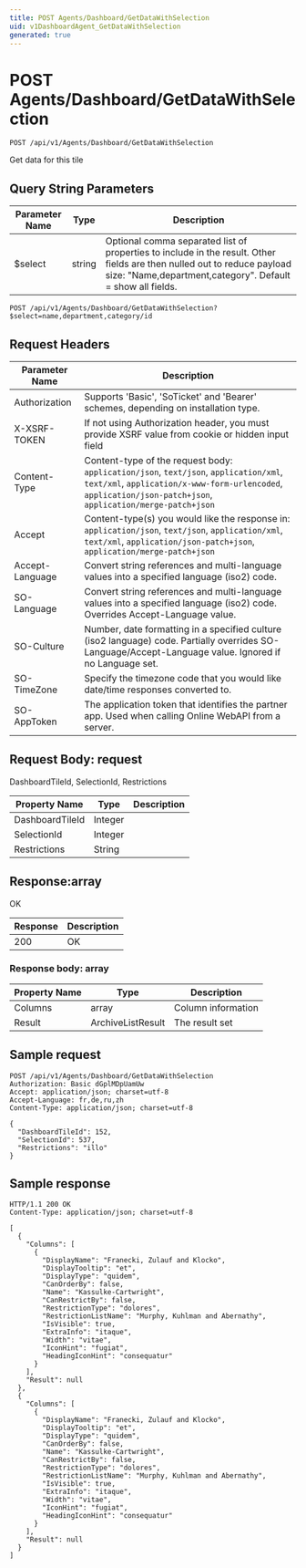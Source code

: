 ```yaml
---
title: POST Agents/Dashboard/GetDataWithSelection
uid: v1DashboardAgent_GetDataWithSelection
generated: true
---
```


# POST Agents/Dashboard/GetDataWithSelection

```http
POST /api/v1/Agents/Dashboard/GetDataWithSelection
```

Get data for this tile







## Query String Parameters

| Parameter Name | Type |  Description |
|----------------|------|--------------|
| $select | string |  Optional comma separated list of properties to include in the result. Other fields are then nulled out to reduce payload size: "Name,department,category". Default = show all fields. |

```http
POST /api/v1/Agents/Dashboard/GetDataWithSelection?$select=name,department,category/id
```


## Request Headers

| Parameter Name | Description |
|----------------|-------------|
| Authorization  | Supports 'Basic', 'SoTicket' and 'Bearer' schemes, depending on installation type. |
| X-XSRF-TOKEN   | If not using Authorization header, you must provide XSRF value from cookie or hidden input field |
| Content-Type | Content-type of the request body: `application/json`, `text/json`, `application/xml`, `text/xml`, `application/x-www-form-urlencoded`, `application/json-patch+json`, `application/merge-patch+json` |
| Accept         | Content-type(s) you would like the response in: `application/json`, `text/json`, `application/xml`, `text/xml`, `application/json-patch+json`, `application/merge-patch+json` |
| Accept-Language | Convert string references and multi-language values into a specified language (iso2) code. |
| SO-Language | Convert string references and multi-language values into a specified language (iso2) code. Overrides Accept-Language value. |
| SO-Culture | Number, date formatting in a specified culture (iso2 language) code. Partially overrides SO-Language/Accept-Language value. Ignored if no Language set. |
| SO-TimeZone | Specify the timezone code that you would like date/time responses converted to. |
| SO-AppToken | The application token that identifies the partner app. Used when calling Online WebAPI from a server. |

## Request Body: request 

DashboardTileId, SelectionId, Restrictions 

| Property Name | Type |  Description |
|----------------|------|--------------|
| DashboardTileId | Integer |  |
| SelectionId | Integer |  |
| Restrictions | String |  |

## Response:array

OK

| Response | Description |
|----------------|-------------|
| 200 | OK |

### Response body: array

| Property Name | Type |  Description |
|----------------|------|--------------|
| Columns | array | Column information |
| Result | ArchiveListResult | The result set |

## Sample request

```http!
POST /api/v1/Agents/Dashboard/GetDataWithSelection
Authorization: Basic dGplMDpUamUw
Accept: application/json; charset=utf-8
Accept-Language: fr,de,ru,zh
Content-Type: application/json; charset=utf-8

{
  "DashboardTileId": 152,
  "SelectionId": 537,
  "Restrictions": "illo"
}
```

## Sample response

```http_
HTTP/1.1 200 OK
Content-Type: application/json; charset=utf-8

[
  {
    "Columns": [
      {
        "DisplayName": "Franecki, Zulauf and Klocko",
        "DisplayTooltip": "et",
        "DisplayType": "quidem",
        "CanOrderBy": false,
        "Name": "Kassulke-Cartwright",
        "CanRestrictBy": false,
        "RestrictionType": "dolores",
        "RestrictionListName": "Murphy, Kuhlman and Abernathy",
        "IsVisible": true,
        "ExtraInfo": "itaque",
        "Width": "vitae",
        "IconHint": "fugiat",
        "HeadingIconHint": "consequatur"
      }
    ],
    "Result": null
  },
  {
    "Columns": [
      {
        "DisplayName": "Franecki, Zulauf and Klocko",
        "DisplayTooltip": "et",
        "DisplayType": "quidem",
        "CanOrderBy": false,
        "Name": "Kassulke-Cartwright",
        "CanRestrictBy": false,
        "RestrictionType": "dolores",
        "RestrictionListName": "Murphy, Kuhlman and Abernathy",
        "IsVisible": true,
        "ExtraInfo": "itaque",
        "Width": "vitae",
        "IconHint": "fugiat",
        "HeadingIconHint": "consequatur"
      }
    ],
    "Result": null
  }
]
```
